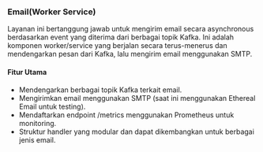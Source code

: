 ### Email(Worker Service)
Layanan ini bertanggung jawab untuk mengirim email secara asynchronous berdasarkan event yang diterima dari berbagai topik Kafka. Ini adalah komponen worker/service yang berjalan secara terus-menerus dan mendengarkan pesan dari Kafka, lalu mengirim email menggunakan SMTP.
#### Fitur Utama
- Mendengarkan berbagai topik Kafka terkait email.
- Mengirimkan email menggunakan SMTP (saat ini menggunakan Ethereal Email untuk testing).
- Mendaftarkan endpoint /metrics menggunakan Prometheus untuk monitoring.
- Struktur handler yang modular dan dapat dikembangkan untuk berbagai jenis email.